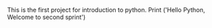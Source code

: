 This is the first project for introduction to python.
Print ('Hello Python, Welcome to second sprint')
